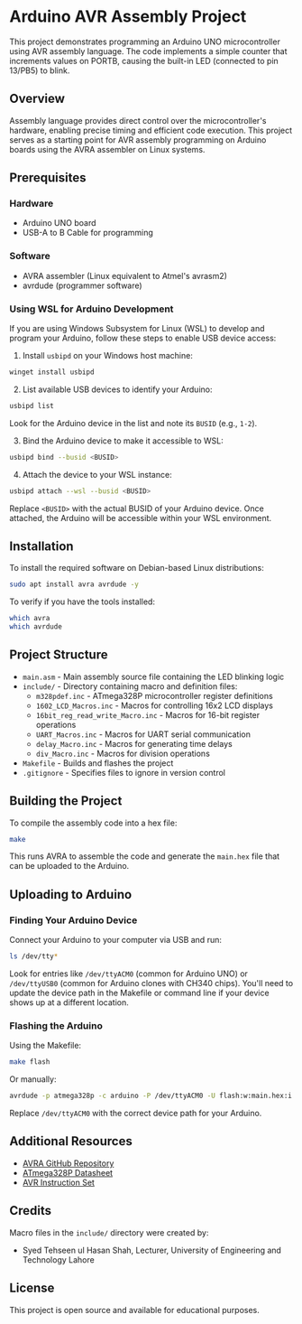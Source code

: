 # Arduino AVR Assembly Project

This project demonstrates programming an Arduino UNO microcontroller using AVR assembly language. The code implements a simple counter that increments values on PORTB, causing the built-in LED (connected to pin 13/PB5) to blink.

## Overview

Assembly language provides direct control over the microcontroller's hardware, enabling precise timing and efficient code execution. This project serves as a starting point for AVR assembly programming on Arduino boards using the AVRA assembler on Linux systems.

## Prerequisites

### Hardware
- Arduino UNO board
- USB-A to B Cable for programming

### Software
- AVRA assembler (Linux equivalent to Atmel's avrasm2)
- avrdude (programmer software)

### Using WSL for Arduino Development

If you are using Windows Subsystem for Linux (WSL) to develop and program your Arduino, follow these steps to enable USB device access:

1. Install `usbipd` on your Windows host machine:
  ```bash
  winget install usbipd
  ```

2. List available USB devices to identify your Arduino:
  ```bash
  usbipd list
  ```
  Look for the Arduino device in the list and note its `BUSID` (e.g., `1-2`).

3. Bind the Arduino device to make it accessible to WSL:
  ```bash
  usbipd bind --busid <BUSID>
  ```

4. Attach the device to your WSL instance:
  ```bash
  usbipd attach --wsl --busid <BUSID>
  ```

Replace `<BUSID>` with the actual BUSID of your Arduino device. Once attached, the Arduino will be accessible within your WSL environment.

## Installation

To install the required software on Debian-based Linux distributions:

```bash
sudo apt install avra avrdude -y
```

To verify if you have the tools installed:

```bash
which avra
which avrdude
```

## Project Structure

- `main.asm` - Main assembly source file containing the LED blinking logic
- `include/` - Directory containing macro and definition files:
  - `m328pdef.inc` - ATmega328P microcontroller register definitions
  - `1602_LCD_Macros.inc` - Macros for controlling 16x2 LCD displays
  - `16bit_reg_read_write_Macro.inc` - Macros for 16-bit register operations
  - `UART_Macros.inc` - Macros for UART serial communication
  - `delay_Macro.inc` - Macros for generating time delays
  - `div_Macro.inc` - Macros for division operations
- `Makefile` - Builds and flashes the project
- `.gitignore` - Specifies files to ignore in version control

## Building the Project

To compile the assembly code into a hex file:

```bash
make
```

This runs AVRA to assemble the code and generate the `main.hex` file that can be uploaded to the Arduino.

## Uploading to Arduino

### Finding Your Arduino Device

Connect your Arduino to your computer via USB and run:

```bash
ls /dev/tty*
```

Look for entries like `/dev/ttyACM0` (common for Arduino UNO) or `/dev/ttyUSB0` (common for Arduino clones with CH340 chips). You'll need to update the device path in the Makefile or command line if your device shows up at a different location.

### Flashing the Arduino

Using the Makefile:

```bash
make flash
```

Or manually:

```bash
avrdude -p atmega328p -c arduino -P /dev/ttyACM0 -U flash:w:main.hex:i
```

Replace `/dev/ttyACM0` with the correct device path for your Arduino.

## Additional Resources

- [AVRA GitHub Repository](https://github.com/Ro5bert/avra)
- [ATmega328P Datasheet](https://ww1.microchip.com/downloads/en/DeviceDoc/Atmel-7810-Automotive-Microcontrollers-ATmega328P_Datasheet.pdf)
- [AVR Instruction Set](https://ww1.microchip.com/downloads/en/devicedoc/atmel-0856-avr-instruction-set-manual.pdf)

## Credits

Macro files in the `include/` directory were created by:
- Syed Tehseen ul Hasan Shah, Lecturer, University of Engineering and Technology Lahore

## License

This project is open source and available for educational purposes.